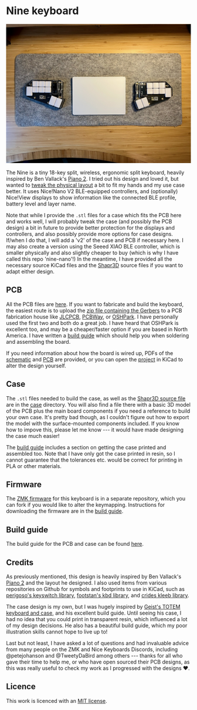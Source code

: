 # Nine keyboard

![Keyboard in case showing both halves with displays switched on](docs/images/left_right_in_case.jpeg)

The Nine is a tiny 18-key split, wireless, ergonomic split keyboard, heavily inspired by Ben Vallack's [Piano 2](https://www.pcbway.com/project/shareproject/The_Piano_by_Ben_Vallack_Ultra_minimal_18_key_keyboard_5b2c99e1.html). I tried out his design and loved it, but wanted to [tweak the physical layout](https://www.rousette.org.uk/archives/introducing-the-nine-keyboard/) a bit to fit my hands and my use case better. It uses Nice!Nano V2 BLE-equipped controllers, and (optionally) Nice!View displays to show information like the connected BLE profile, battery level and layer name.

Note that while I provide the `.stl` files for a case which fits the PCB here and works well, I will probably tweak the case (and possibly the PCB design) a bit in future to provide better protection for the displays and controllers, and also possibly provide more options for case designs. If/when I do that, I will add a 'v2' of the case and PCB if necessary here. I may also create a version using the Seeed XIAO BLE controller, which is smaller physically and also slightly cheaper to buy (which is why I have called this repo 'nine-nano'!) In the meantime, I have provided all the necessary source KiCad files and the [Shapr3D](https://www.shapr3d.com/) source files if you want to adapt either design.

## PCB

All the PCB files are [here](pcb/). If you want to fabricate and build the keyboard, the easiest route is to upload the [zip file containing the Gerbers](pcb/nine-nano-gerbers.zip) to a PCB fabrication house like [JLCPCB](https://jlcpcb.com/), [PCBWay](https://www.pcbway.com/), or [OSHPark](https://oshpark.com/). I have personally used the first two and both do a great job. I have heard that OSHPark is excellent too, and may be a cheaper/faster option if you are based in North America. I have written a [build guide](docs/build_guide.md) which should help you when soldering and assembling the board.

If you need information about how the board is wired up, PDFs of the [schematic](docs/nine_nano_schematic.pdf) and [PCB](docs/nine_nano_pcb.pdf) are provided, or you can open the [project](pcb/nine-nano.kicad_pro) in KiCad to alter the design yourself.

## Case

The `.stl` files needed to build the case, as well as the [Shapr3D source file](case/nine%20case.shapr) are in the [case](case/) directory. You will also find a file there with a basic 3D model of the PCB plus the main board components if you need a reference to build your own case. It's pretty bad though, as I couldn't figure out how to export the model with the surface-mounted components included. If you know how to impove this, please let me know --- it would have made designing the case much easier!

The [build guide](docs/build_guide.md) includes a section on getting the case printed and assembled too. Note that I have only got the case printed in resin, so I cannot guarantee that the tolerances etc. would be correct for printing in PLA or other materials. 

## Firmware

The [ZMK firmware](https://github.com/bsag/zmk-config-nine/) for this keyboard is in a separate repository, which you can fork if you would like to alter the keymapping. Instructions for downloading the firmware are in the [build guide](docs/build_guide.md). 

## Build guide

The build guide for the PCB and case can be found [here](docs/build_guide.md).

## Credits

As previously mentioned, this design is heavily inspired by Ben Vallack's [Piano 2](https://www.pcbway.com/project/shareproject/The_Piano_by_Ben_Vallack_Ultra_minimal_18_key_keyboard_5b2c99e1.html) and the layout he designed. I also used items from various repositories on Github for symbols and footprints to use in KiCad, such as [perigoso's keyswitch library](https://github.com/perigoso/keyswitch-kicad-library), [footstan's kbd library](https://github.com/foostan/kbd), and [crides kleeb library](https://github.com/crides/kleeb). 

The case design is my own, but I was hugely inspired by [Geist's TOTEM keyboard and case](https://github.com/GEIGEIGEIST/TOTEM), and his excellent build guide. Until seeing his case, I had no idea that you could print in transparent resin, which influenced a lot of my design decisions. He also has a beautiful build guide, which my poor illustration skills cannot hope to live up to!

Last but not least, I have asked a lot of questions and had invaluable advice from many people on the ZMK and Nice Keyboards Discords, including @petejohanson and @TweetyDaBird among others --- thanks for all who gave their time to help me, or who have open sourced their PCB designs, as this was really useful to check my work as I progressed with the designs ♥️. 


## Licence

This work is licenced with an [MIT license](LICENSE).